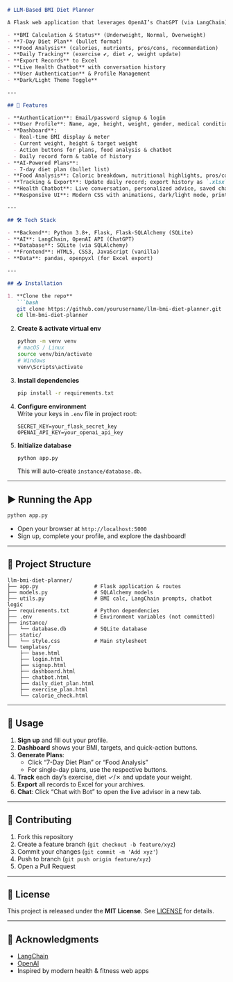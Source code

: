 ```markdown
# LLM-Based BMI Diet Planner

A Flask web application that leverages OpenAI’s ChatGPT (via LangChain) to provide personalized health and fitness guidance:

- **BMI Calculation & Status** (Underweight, Normal, Overweight)  
- **7-Day Diet Plan** (bullet format)  
- **Food Analysis** (calories, nutrients, pros/cons, recommendation)  
- **Daily Tracking** (exercise ✔️, diet ✔️, weight update)  
- **Export Records** to Excel  
- **Live Health Chatbot** with conversation history  
- **User Authentication** & Profile Management  
- **Dark/Light Theme Toggle**  

---

## 🚀 Features

- **Authentication**: Email/password signup & login  
- **User Profile**: Name, age, height, weight, gender, medical conditions, diet preferences, budget, goal, cuisine style  
- **Dashboard**:  
  - Real-time BMI display & meter  
  - Current weight, height & target weight  
  - Action buttons for plans, food analysis & chatbot  
  - Daily record form & table of history  
- **AI-Powered Plans**:  
  - 7-day diet plan (bullet list)  
- **Food Analysis**: Caloric breakdown, nutritional highlights, pros/cons, recommendation  
- **Tracking & Export**: Update daily record; export history as `.xlsx`  
- **Health Chatbot**: Live conversation, personalized advice, saved chat history  
- **Responsive UI**: Modern CSS with animations, dark/light mode, print-friendly  

---

## 🛠️ Tech Stack

- **Backend**: Python 3.8+, Flask, Flask-SQLAlchemy (SQLite)  
- **AI**: LangChain, OpenAI API (ChatGPT)  
- **Database**: SQLite (via SQLAlchemy)  
- **Frontend**: HTML5, CSS3, JavaScript (vanilla)  
- **Data**: pandas, openpyxl (for Excel export)  

---

## 📥 Installation

1. **Clone the repo**  
   ```bash
   git clone https://github.com/yourusername/llm-bmi-diet-planner.git
   cd llm-bmi-diet-planner
   ```

2. **Create & activate virtual env**  
   ```bash
   python -m venv venv
   # macOS / Linux
   source venv/bin/activate
   # Windows
   venv\Scripts\activate
   ```

3. **Install dependencies**  
   ```bash
   pip install -r requirements.txt
   ```

4. **Configure environment**  
   Write your keys in `.env` file in project root:
   ```
   SECRET_KEY=your_flask_secret_key
   OPENAI_API_KEY=your_openai_api_key
   ```

5. **Initialize database**  
   ```bash
   python app.py
   ```
   This will auto-create `instance/database.db`.

---

## ▶️ Running the App

```bash
python app.py
```

- Open your browser at `http://localhost:5000`  
- Sign up, complete your profile, and explore the dashboard!

---

## 📂 Project Structure

```
llm-bmi-diet-planner/
├── app.py                  # Flask application & routes
├── models.py               # SQLAlchemy models
├── utils.py                # BMI calc, LangChain prompts, chatbot logic
├── requirements.txt        # Python dependencies
├── .env                    # Environment variables (not committed)
├── instance/
│   └── database.db         # SQLite database
├── static/
│   └── style.css           # Main stylesheet
└── templates/
    ├── base.html
    ├── login.html
    ├── signup.html
    ├── dashboard.html
    ├── chatbot.html
    ├── daily_diet_plan.html
    ├── exercise_plan.html
    └── calorie_check.html
```

---

## 📝 Usage

1. **Sign up** and fill out your profile.  
2. **Dashboard** shows your BMI, targets, and quick-action buttons.  
3. **Generate Plans**:  
   - Click “7-Day Diet Plan” or “Food Analysis”  
   - For single-day plans, use the respective buttons.  
4. **Track** each day’s exercise, diet ✓/✗ and update your weight.  
5. **Export** all records to Excel for your archives.  
6. **Chat**: Click “Chat with Bot” to open the live advisor in a new tab.  

---

## 🤝 Contributing

1. Fork this repository  
2. Create a feature branch (`git checkout -b feature/xyz`)  
3. Commit your changes (`git commit -m 'Add xyz'`)  
4. Push to branch (`git push origin feature/xyz`)  
5. Open a Pull Request  

---

## 📄 License

This project is released under the **MIT License**. See [LICENSE](LICENSE) for details.

---

## 🤖 Acknowledgments

- [LangChain](https://github.com/langchain/langchain)  
- [OpenAI](https://openai.com)  
- Inspired by modern health & fitness web apps  
```
